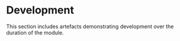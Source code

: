 # Development 

This section includes artefacts demonstrating development over the duration of the module.



